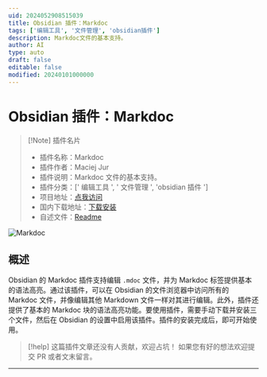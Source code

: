```yaml
---
uid: 2024052908515039
title: Obsidian 插件：Markdoc
tags: ['编辑工具', '文件管理', 'obsidian插件']
description: Markdoc文件的基本支持。
author: AI
type: auto
draft: false
editable: false
modified: 20240101000000
---
```


# Obsidian 插件：Markdoc

> [!Note] 插件名片
> - 插件名称：Markdoc
> - 插件作者：Maciej Jur
> - 插件说明：Markdoc 文件的基本支持。
> - 插件分类：[' 编辑工具 ', ' 文件管理 ', 'obsidian 插件 ']
> - 项目地址：[点我访问](https://github.com/kamoshi/obsidian-markdoc)
> - 国内下载地址：[下载安装](https://pkmer.cn/products/plugin/pluginMarket/?markdoc)
> - 自述文件：[Readme](https://ghproxy.net/https://raw.githubusercontent.com/kamoshi/obsidian-markdoc/main/README.md)

![Markdoc](https://cdn.pkmer.cn/covers/markdoc.png!pkmer)

## 概述

Obsidian 的 Markdoc 插件支持编辑 `.mdoc` 文件，并为 Markdoc 标签提供基本的语法高亮。通过该插件，可以在 Obsidian 的文件浏览器中访问所有的 Markdoc 文件，并像编辑其他 Markdown 文件一样对其进行编辑。此外，插件还提供了基本的 Markdoc 块的语法高亮功能。要使用插件，需要手动下载并安装三个文件，然后在 Obsidian 的设置中启用该插件。插件的安装完成后，即可开始使用。

> [!help]
> 这篇插件文章还没有人贡献，欢迎占坑！
> 如果您有好的想法欢迎提交 PR 或者文末留言。

---



